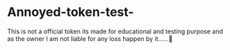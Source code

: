 # Annoyed-token-test-
This is not a official token its made for educational and testing purpose and as the owner I am not liable for any loss happen by it......🙂

